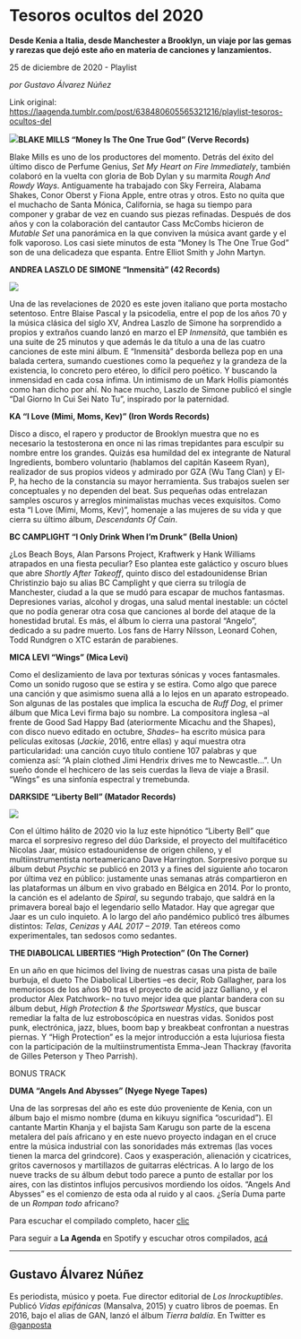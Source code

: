 # Tesoros ocultos del 2020

**Desde Kenia a Italia, desde Manchester a Brooklyn, un viaje por las gemas y rarezas que dejó este año en materia de canciones y lanzamientos.**

25 de diciembre de 2020 - Playlist

_por Gustavo Álvarez Núñez_

Link original: https://laagenda.tumblr.com/post/638480605565321216/playlist-tesoros-ocultos-del

![](https://64.media.tumblr.com/d3fe110f2cc5311392aa65a8c5c0c767/b0a7959c1672b0fb-ec/s500x750/083ec1687ada8911a284591839105a2ec5f2df15.jpg)**BLAKE MILLS “Money Is The One True God” (Verve Records)**

Blake
Mills es uno de los productores del momento. Detrás del éxito del último disco
de Perfume Genius, *Set My Heart on Fire
Immediately*, también colaboró en la vuelta con gloria de Bob Dylan y su
marmita *Rough And Rowdy Ways*.
Antiguamente ha trabajado con Sky Ferreira, Alabama Shakes, Conor Oberst y
Fiona Apple, entre otras y otros. Esto no quita que el muchacho de Santa
Mónica, California, se haga su tiempo para componer y grabar de vez en cuando
sus piezas refinadas. Después de dos años y con la colaboración del cantautor
Cass McCombs hicieron de *Mutable Set*
una panorámica en la que conviven la música avant garde y el folk vaporoso. Los
casi siete minutos de esta “Money Is The One True God” son de una delicadeza
que espanta. Entre Elliot Smith y John Martyn.

**ANDREA LASZLO DE
SIMONE “Inmensità” (42 Records)**

![](https://64.media.tumblr.com/fe97b8dae11d92d0655b3c51f1216821/b0a7959c1672b0fb-d7/s500x750/43f05d5846f8cce214b4d9a43416b219eac33e38.jpg)


Una
de las revelaciones de 2020 es este joven italiano que porta mostacho
setentoso. Entre Blaise Pascal y la psicodelia, entre el pop de los años 70 y
la música clásica del siglo XV, Andrea Laszlo de Simone ha sorprendido a
propios y extraños cuando lanzó en marzo el EP *Inmensità*, que también es una suite de 25 minutos y que además le
da título a una de las cuatro canciones de este mini álbum. E “Inmensità”
desborda belleza pop en una balada certera, sumando cuestiones como la pequeñez
y la grandeza de la existencia, lo concreto pero etéreo, lo difícil pero
poético. Y buscando la inmensidad en cada cosa ínfima. Un intimismo de un Mark
Hollis piamontés como han dicho por ahí. No hace mucho, Laszlo de Simone publicó
el single “Dal Giorno In Cui Sei Nato Tu”, inspirado por la paternidad.

**KA “I Love (Mimi, Moms, Kev)” (Iron Words Records)**

Disco
a disco, el rapero y productor de Brooklyn muestra que no es necesario la
testosterona en once ni las rimas trepidantes para esculpir su nombre entre los
grandes. Quizás esa humildad del ex integrante de Natural Ingredients, bombero
voluntario (hablamos del capitán Kaseem Ryan), realizador de sus propios videos
y admirado por GZA (Wu Tang Clan) y El-P, ha hecho de la constancia su mayor
herramienta. Sus trabajos suelen ser conceptuales y no dependen del beat. Sus
pequeñas odas entrelazan samples oscuros y arreglos minimalistas muchas veces
exquisitos. Como esta “I Love (Mimi, Moms, Kev)”, homenaje a las mujeres de su
vida y que cierra su último álbum, *Descendants
Of Cain*.

**BC CAMPLIGHT “I Only Drink When I’m Drunk” (Bella Union)**

¿Los
Beach Boys, Alan Parsons Project, Kraftwerk y Hank Williams atrapados en una
fiesta peculiar? Eso plantea este galáctico y oscuro blues que abre *Shortly After Takeoff*, quinto disco del
estadounidense Brian Christinzio bajo su alias BC Camplight y que cierra su
trilogía de Manchester, ciudad a la que se mudó para escapar de muchos
fantasmas. Depresiones varias, alcohol y drogas, una salud mental inestable: un
cóctel que no podía generar otra cosa que canciones al borde del ataque de la
honestidad brutal. Es más, el álbum lo cierra una pastoral “Angelo”, dedicado a
su padre muerto. Los fans de Harry Nilsson, Leonard Cohen, Todd Rundgren o XTC
estarán de parabienes.

**MICA LEVI
“Wings” (Mica Levi)**

Como
el deslizamiento de lava por texturas sónicas y voces fantasmales. Como un
sonido rugoso que se estira y se estira. Como algo que parece una canción y que
asimismo suena allá a lo lejos en un aparato estropeado. Son algunas de las
postales que implica la escucha de *Ruff
Dog*, el primer álbum que Mica Levi firma bajo su nombre. La compositora
inglesa –al frente de Good Sad Happy Bad (ateriormente Micachu and the Shapes),
con disco nuevo editado en octubre, *Shades*–
ha escrito música para películas exitosas (*Jackie*,
2016, entre ellas) y aquí muestra otra particularidad: una canción cuyo título
contiene 107 palabras y que comienza así: “A plain clothed Jimi Hendrix drives
me to Newcastle…”. Un sueño donde el hechicero de las seis cuerdas la lleva de
viaje a Brasil. “Wings” es una sinfonía espectral y tremebunda.

**DARKSIDE
“Liberty Bell” (Matador Records)**

![](https://64.media.tumblr.com/48c9b9f32983ea65351e7bbb90db54e5/b0a7959c1672b0fb-82/s500x750/39aad8999369c641de6b633b06caa54b246ec1be.jpg)


Con
el último hálito de 2020 vio la luz este hipnótico “Liberty Bell” que marca el
sorpresivo regreso del dúo Darkside, el proyecto del multifacético Nicolas
Jaar, músico estadounidense de origen chileno, y el multiinstrumentista
norteamericano Dave Harrington. Sorpresivo porque su álbum debut *Psychic* se publicó en 2013 y a fines del
siguiente año tocaron por última vez en público: justamente unas semanas atrás
compartieron en las plataformas un álbum en vivo grabado en Bélgica en 2014. Por
lo pronto, la canción es el adelanto de *Spiral*,
su segundo trabajo, que saldrá en la primavera boreal bajo el legendario sello
Matador. Hay que agregar que Jaar es un culo inquieto. A lo largo del año
pandémico publicó tres álbumes distintos: *Telas*,
*Cenizas* y *AAL 2017 – 2019*. Tan etéreos como experimentales, tan sedosos como
sedantes.

**THE DIABOLICAL
LIBERTIES “High Protection” (On The Corner)**

En
un año en que hicimos del living de nuestras casas una pista de baile burbuja,
el dueto The Diabolical Liberties –es decir, Rob Gallagher, para los memoriosos
de los años 90 tras el proyecto de acid jazz Galliano, y el productor Alex
Patchwork– no tuvo mejor idea que plantar bandera con su álbum debut, *High Protection & the Sportswear Mystics*,
que buscar remediar la falta de luz estroboscópica en nuestras vidas. Sonidos
post punk, electrónica, jazz, blues, boom bap y breakbeat confrontan a nuestras
piernas. Y “High Protection” es la mejor introducción a esta lujuriosa fiesta
con la participación de la multiinstrumentista Emma-Jean Thackray (favorita de
Gilles Peterson y Theo Parrish).

BONUS TRACK

**DUMA “Angels And Abysses” (Nyege Nyege Tapes)**

Una
de las sorpresas del año es este dúo proveniente de Kenia, con un álbum bajo el
mismo nombre (duma en kikuyu significa “oscuridad”). El cantante Martin Khanja y
el bajista Sam Karugu son parte de la escena metalera del país africano y en
este nuevo proyecto indagan en el cruce entre la música industrial con las
sonoridades más extremas (las voces tienen la marca del grindcore). Caos y
exasperación, alienación y cicatrices, gritos cavernosos y martillazos de
guitarras eléctricas. A lo largo de los nueve tracks de su álbum debut todo
parece a punto de estallar por los aires, con las distintos influjos percusivos
mordiendo los oídos. “Angels And Abysses” es el comienzo de esta oda al ruido y
al caos. ¿Sería Duma parte de un *Rompan
todo* africano?

Para escuchar el compilado completo, hacer [clic](https://t.umblr.com/redirect?z=https%3A%2F%2Fopen.spotify.com%2Fplaylist%2F4udWGUcQpljKQZbRXWBBVN%3Fsi%3DYKfEaDOUT-qCWr6B0a3siw&t=NDkxMzUxMGM3ZGQ5YjVlZjVkOGFiZmE3ODc1MTBhNjU0MjZjYjE5Zix0UUIwbGY4Mg%3D%3D&b=t%3AXDz46txpppLgDp7rJlWQpw&p=https%3A%2F%2Flaagenda.tumblr.com%2Fpost%2F638480605565321216%2Fplaylist-tesoros-ocultos-del&m=1&ts=1705436631)

Para seguir a **La Agenda** en Spotify y escuchar otros compilados, [acá](https://t.umblr.com/redirect?z=https%3A%2F%2Fopen.spotify.com%2Fuser%2Fsw7jovcft51wn1tjheb4njibk&t=M2JmYmZhZjZmMGM1NDM1NDk0ZmI5YTgwZWViNTFmMTAxNDQ4ZGMxZCx0UUIwbGY4Mg%3D%3D&b=t%3AXDz46txpppLgDp7rJlWQpw&p=https%3A%2F%2Flaagenda.tumblr.com%2Fpost%2F638480605565321216%2Fplaylist-tesoros-ocultos-del&m=1&ts=1705436631)

  




---

 Gustavo Álvarez Núñez
----------------------

 Es periodista, músico y poeta. Fue director editorial de *Los Inrockuptibles*. Publicó *Vidas epifánicas* (Mansalva, 2015) y cuatro libros de poemas. En 2016, bajo el alias de GAN, lanzó el álbum *Tierra baldía*. En Twitter es [@ganposta](https://twitter.com/ganposta?lang=es) 

